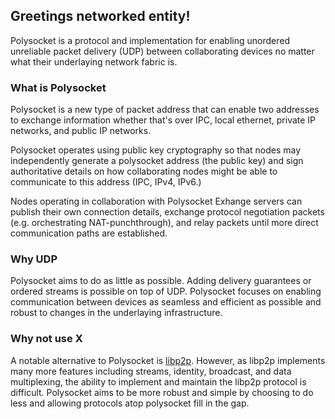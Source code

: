 ## Greetings networked entity!

Polysocket is a protocol and implementation for enabling unordered unreliable packet delivery (UDP) between collaborating devices no matter what their underlaying network fabric is.

### What is Polysocket

Polysocket is a new type of packet address that can enable two addresses to exchange information whether that's over IPC, local ethernet, private IP networks, and public IP networks.

Polysocket operates using public key cryptography so that nodes may independently generate a polysocket address (the public key) and sign authoritative details on how collaborating nodes might be able to communicate to this address (IPC, IPv4, IPv6.)

Nodes operating in collaboration with Polysocket Exhange servers can publish their own connection details, exchange protocol negotiation packets (e.g. orchestrating NAT-punchthrough), and relay packets until more direct communication paths are established.

### Why UDP

Polysocket aims to do as little as possible. Adding delivery guarantees or ordered streams is possible on top of UDP. Polysocket focuses on enabling communication between devices as seamless and efficient as possible and robust to changes in the underlaying infrastructure.

### Why not use X

A notable alternative to Polysocket is [libp2p](https://libp2p.io/). However, as libp2p implements many more features including streams, identity, broadcast, and data multiplexing, the ability to implement and maintain the libp2p protocol is difficult. Polysocket aims to be more robust and simple by choosing to do less and allowing protocols atop polysocket fill in the gap.
